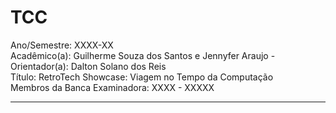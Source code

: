 # TCC

Ano/Semestre: XXXX-XX  
Acadêmico(a): Guilherme Souza dos Santos e Jennyfer Araujo - Orientador(a): Dalton Solano dos Reis  
Título: RetroTech Showcase: Viagem no Tempo da Computação  
Membros da Banca Examinadora: XXXX - XXXXX  

----
